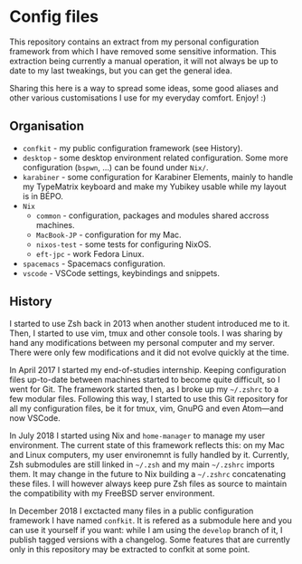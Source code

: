 # Config files

This repository contains an extract from my personal configuration framework
from which I have removed some sensitive information. This extraction being
currently a manual operation, it will not always be up to date to my last
tweakings, but you can get the general idea.

Sharing this here is a way to spread some ideas, some good aliases and other
various customisations I use for my everyday comfort. Enjoy! :)

## Organisation

* `confkit` - my public configuration framework (see History).
* `desktop` - some desktop environment related configuration. Some more
    configuration (`bspwn`, …) can be found under `Nix/`.
* `karabiner` - some configuration for Karabiner Elements, mainly to handle my
    TypeMatrix keyboard and make my Yubikey usable while my layout is in BÉPO.
* `Nix`
    * `common` - configuration, packages and modules shared accross machines.
    * `MacBook-JP` - configuration for my Mac.
    * `nixos-test` - some tests for configuring NixOS.
    * `eft-jpc` - work Fedora Linux.
* `spacemacs` - Spacemacs configuration.
* `vscode` - VSCode settings, keybindings and snippets.

## History

I started to use Zsh back in 2013 when another student introduced me to it.
Then, I started to use vim, tmux and other console tools. I was sharing by hand
any modifications between my personal computer and my server. There were only
few modifications and it did not evolve quickly at the time.

In April 2017 I started my end-of-studies internship. Keeping configuration
files up-to-date between machines started to become quite difficult, so I went
for Git. The framework started then, as I broke up my `~/.zshrc` to a few
modular files. Following this way, I started to use this Git repository for all
my configuration files, be it for tmux, vim, GnuPG and even Atom—and now VSCode.

In July 2018 I started using Nix and `home-manager` to manage my user
environment. The current state of this framework reflects this: on my Mac and
Linux computers, my user environemnt is fully handled by it. Currently, Zsh
submodules are still linked in `~/.zsh` and my main `~/.zshrc` imports them. It
may change in the future to Nix building a `~/.zshrc` concatenating these files.
I will however always keep pure Zsh files as source to maintain the
compatibility with my FreeBSD server environment.

In December 2018 I exctacted many files in a public configuration framework I
have named `confkit`. It is refered as a submodule here and you can use it
yourself if you want: while I am using the `develop` branch of it, I publish
tagged versions with a changelog. Some features that are currently only in this
repository may be extracted to confkit at some point.
